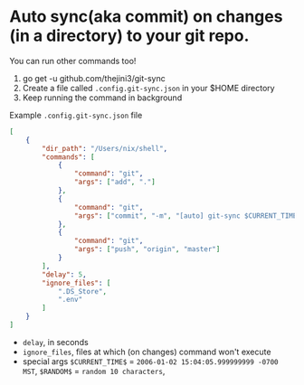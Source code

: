 # Auto sync(aka commit) on changes (in a directory) to your git repo.

You can run other commands too!

1. go get -u github.com/thejini3/git-sync
2. Create a file called `.config.git-sync.json` in your $HOME directory
3. Keep running the command in background

Example `.config.git-sync.json` file

```json
[
    {
        "dir_path": "/Users/nix/shell",
        "commands": [
            {
                "command": "git",
                "args": ["add", "."]
            },
            {
                "command": "git",
                "args": ["commit", "-m", "[auto] git-sync $CURRENT_TIME$"]
            },
            {
                "command": "git",
                "args": ["push", "origin", "master"]
            }
        ],
        "delay": 5,
        "ignore_files": [
            ".DS_Store",
            ".env"
        ]
    }
]
```

- `delay`, in seconds
- `ignore_files`, files at which (on changes) command won't execute
- special args `$CURRENT_TIME$` = `2006-01-02 15:04:05.999999999 -0700 MST`, `$RANDOM$` = `random 10 characters`,
